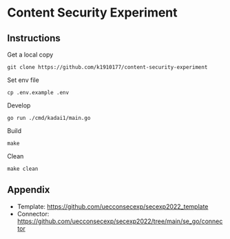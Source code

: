 # Content Security Experiment

## Instructions

Get a local copy
```
git clone https://github.com/k1910177/content-security-experiment
```

Set env file
```
cp .env.example .env
```

Develop
```
go run ./cmd/kadai1/main.go
```

Build
```
make
```

Clean
```
make clean
```

## Appendix
- Template: https://github.com/uecconsecexp/secexp2022_template
- Connector: https://github.com/uecconsecexp/secexp2022/tree/main/se_go/connector
